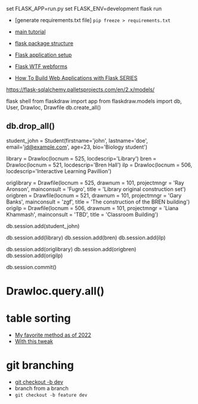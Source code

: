 set FLASK_APP=run.py
set FLASK_ENV=development
flask run

- [generate requirements.txt file]
  `pip freeze > requirements.txt`

- [main tutorial](https://www.digitalocean.com/community/tutorials/how-to-use-flask-sqlalchemy-to-interact-with-databases-in-a-flask-application)
- [flask package structure](https://medium.com/thedevproject/flask-project-structure-the-right-choice-to-start-4553740fad98)
- [Flask application setup](https://flask.palletsprojects.com/en/1.1.x/tutorial/factory/)

- [Flask WTF webforms](https://www.digitalocean.com/community/tutorials/how-to-use-and-validate-web-forms-with-flask-wtf)

- [How To Build Web Applications with Flask SERIES](https://www.digitalocean.com/community/tutorial_series/how-to-create-web-sites-with-flask)

https://flask-sqlalchemy.palletsprojects.com/en/2.x/models/

flask shell
from flaskdraw import app
from flaskdraw.models import db, User, Drawloc, Drawfile
db.create_all()

## db.drop_all()

student_john = Student(firstname='john', lastname='doe',
email='jd@example.com', age=23,
bio='Biology student')

library = Drawloc(locnum = 525, locdescrip='Library')
bren = Drawloc(locnum = 521, locdescrip='Bren Hall')
ilp = Drawloc(locnum = 506, locdescrip='Interactive Learning Pavillion')

origlibrary = Drawfile(locnum = 525, drawnum = 101, projectmngr = 'Ray Aronson', mainconsult = 'Fugro', title = 'Library original construction set')
origbren = Drawfile(locnum = 521, drawnum = 101, projectmngr = 'Gary Banks', mainconsult = 'zgf', title = 'The construction of the BREN building')
origilp = Drawfile(locnum = 506, drawnum = 101, projectmngr = 'Liana Khammash', mainconsult = 'TBD', title = 'Classroom Building')

db.session.add(student_john)

db.session.add(library)
db.session.add(bren)
db.session.add(ilp)

db.session.add(origlibrary)
db.session.add(origbren)
db.session.add(origilp)

db.session.commit()

# Drawloc.query.all()

# table sorting

- [My favorite method as of 2022](https://stackoverflow.com/a/49041392/747748)
- [With this tweak](https://stackoverflow.com/a/53880407/747748)

# git branching

- [git checkout -b dev](https://stackoverflow.com/a/4470822/747748)
- branch from a branch
- `git checkout -b feature dev`
